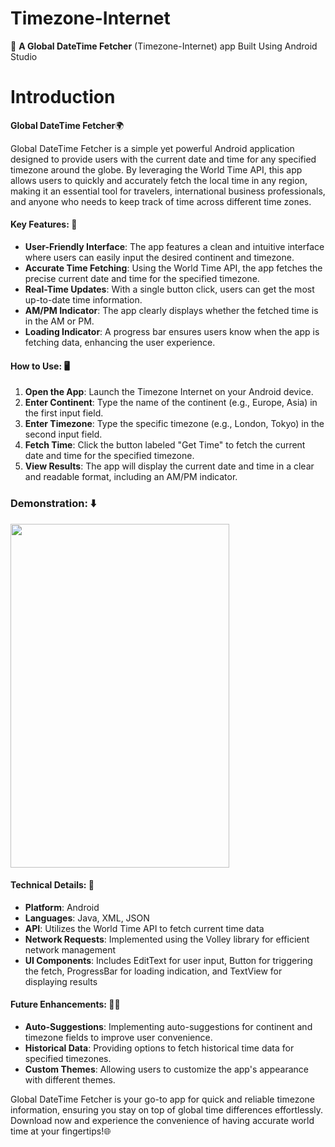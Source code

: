 # Timezone-Internet
📲 **A Global DateTime Fetcher** (Timezone-Internet) app Built Using Android Studio

# Introduction

**Global DateTime Fetcher**🌍

Global DateTime Fetcher is a simple yet powerful Android application designed to provide users with the current date and time for any specified timezone around the globe. By leveraging the World Time API, this app allows users to quickly and accurately fetch the local time in any region, making it an essential tool for travelers, international business professionals, and anyone who needs to keep track of time across different time zones.

#### Key Features: 🎯

- **User-Friendly Interface**: The app features a clean and intuitive interface where users can easily input the desired continent and timezone.
- **Accurate Time Fetching**: Using the World Time API, the app fetches the precise current date and time for the specified timezone.
- **Real-Time Updates**: With a single button click, users can get the most up-to-date time information.
- **AM/PM Indicator**: The app clearly displays whether the fetched time is in the AM or PM.
- **Loading Indicator**: A progress bar ensures users know when the app is fetching data, enhancing the user experience.

#### How to Use: 🖥️

1. **Open the App**: Launch the Timezone Internet on your Android device.
2. **Enter Continent**: Type the name of the continent (e.g., Europe, Asia) in the first input field.
3. **Enter Timezone**: Type the specific timezone (e.g., London, Tokyo) in the second input field.
4. **Fetch Time**: Click the button labeled "Get Time" to fetch the current date and time for the specified timezone.
5. **View Results**: The app will display the current date and time in a clear and readable format, including an AM/PM indicator.

### Demonstration: ⬇️

<img src="https://github.com/user-attachments/assets/c2f78c76-7e22-44cd-8141-253af4b9e689" width="350" height="550">

#### Technical Details: 🔎

- **Platform**: Android
- **Languages**: Java, XML, JSON
- **API**: Utilizes the World Time API to fetch current time data
- **Network Requests**: Implemented using the Volley library for efficient network management
- **UI Components**: Includes EditText for user input, Button for triggering the fetch, ProgressBar for loading indication, and TextView for displaying results

#### Future Enhancements: 📝📌

- **Auto-Suggestions**: Implementing auto-suggestions for continent and timezone fields to improve user convenience.
- **Historical Data**: Providing options to fetch historical time data for specified timezones.
- **Custom Themes**: Allowing users to customize the app's appearance with different themes.

Global DateTime Fetcher is your go-to app for quick and reliable timezone information, ensuring you stay on top of global time differences effortlessly. Download now and experience the convenience of having accurate world time at your fingertips!🌐
